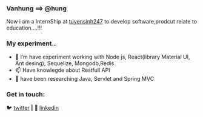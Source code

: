 ### Vanhung ==> @hung

Now i am a InternShip at [tuyensinh247](https://tuyensinh247.com) to develop software,prodcut relate to education....!!!



### My experiment..
- 🌱 I’m have experiment working with Node js, React(library Material UI, Ant desing), Sequelize, Mongodb,Redis
- 📫 Have knowlegde about Restfull API
- 🔭 have been researching Java, Servlet and Spring MVC


### Get in touch:
🐦 [twitter](https://twitter.com/VanHung54690315) **|**
👔 [linkedin](https://www.linkedin.com/in/hung-van-3799081aa/)
